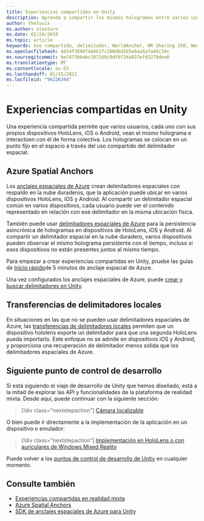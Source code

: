 ```yaml
---
title: Experiencias compartidas en Unity
description: Aprenda a compartir los mismos hologramas entre varios usuarios de una aplicación de Unity con los delimitadores espaciales de Azure.
author: thetuvix
ms.author: alexturn
ms.date: 02/24/2019
ms.topic: article
keywords: Uso compartido, delimitador, WorldAnchor, MR Sharing 250, WorldAnchorTransferBatch, SpatialPerception, Azure, anclajes espaciales de Azure, ASA, auriculares de realidad mixta, auriculares de la realidad mixta de Windows, auriculares de realidad virtual
ms.openlocfilehash: 4d24f3690f4d4b1fc206dbd2b5e0aa5afad6c34c
ms.sourcegitcommit: be7473bbebc1872d8c9df6f2da837efd3279dee6
ms.translationtype: MT
ms.contentlocale: es-ES
ms.lasthandoff: 01/15/2021
ms.locfileid: "98226344"
---
```

# <a name="shared-experiences-in-unity"></a>Experiencias compartidas en Unity

Una experiencia compartida permite que varios usuarios, cada uno con sus propios dispositivos HoloLens, iOS o Android, vean el mismo holograma e interactúen con él de forma colectiva. Los hologramas se colocan en un punto fijo en el espacio a través del uso compartido del delimitador espacial.

## <a name="azure-spatial-anchors"></a>Azure Spatial Anchors

Los <a href="https://docs.microsoft.com/azure/spatial-anchors/overview" target="_blank">anclajes espaciales de Azure</a> crean delimitadores espaciales con respaldo en la nube duraderos, que la aplicación puede ubicar en varios dispositivos HoloLens, iOS y Android.  Al compartir un delimitador espacial común en varios dispositivos, cada usuario puede ver el contenido representado en relación con ese delimitador en la misma ubicación física. 

También puede usar <a href="https://docs.microsoft.com/azure/spatial-anchors/overview" target="_blank">delimitadores espaciales de Azure</a> para la persistencia asincrónica de hologramas en dispositivos de HoloLens, iOS y Android.  Al compartir un delimitador espacial en la nube duradero, varios dispositivos pueden observar el mismo holograma persistente con el tiempo, incluso si esos dispositivos no están presentes juntos al mismo tiempo.

Para empezar a crear experiencias compartidas en Unity, pruebe las guías de <a href="https://docs.microsoft.com/azure/spatial-anchors/unity-overview" target="_blank">Inicio rápido</a>de 5 minutos de anclaje espacial de Azure.

Una vez configurados los anclajes espaciales de Azure, puede <a href="https://docs.microsoft.com/azure/spatial-anchors/concepts/create-locate-anchors-unity" target="_blank">crear y buscar delimitadores en Unity</a>.

## <a name="local-anchor-transfers"></a>Transferencias de delimitadores locales

En situaciones en las que no se pueden usar delimitadores espaciales de Azure, las [transferencias de delimitadores locales](../../out-of-scope/local-anchor-transfers-in-unity.md) permiten que un dispositivo hololens exporte un delimitador para que una segunda HoloLens pueda importarlo.  Este enfoque no se admite en dispositivos iOS y Android, y proporciona una recuperación de delimitador menos sólida que los delimitadores espaciales de Azure.

## <a name="next-development-checkpoint"></a>Siguiente punto de control de desarrollo

Si está siguiendo el viaje de desarrollo de Unity que hemos diseñado, está a la mitad de explorar las API y funcionalidades de la plataforma de realidad mixta. Desde aquí, puede continuar con la siguiente sección:

> [!div class="nextstepaction"]
> [Cámara localizable](locatable-camera-in-unity.md)

O bien puede ir directamente a la implementación de la aplicación en un dispositivo o emulador:

> [!div class="nextstepaction"]
> [Implementación en HoloLens o con auriculares de Windows Mixed Reality](../platform-capabilities-and-apis/using-visual-studio.md)

Puede volver a los [puntos de control de desarrollo de Unity](unity-development-overview.md#3-advanced-features) en cualquier momento.

## <a name="see-also"></a>Consulte también
* [Experiencias compartidas en realidad mixta](../platform-capabilities-and-apis/shared-experiences-in-mixed-reality.md)
* <a href="https://docs.microsoft.com/azure/spatial-anchors" target="_blank">Azure Spatial Anchors</a>
* <a href="https://docs.microsoft.com/dotnet/api/Microsoft.Azure.SpatialAnchors" target="_blank">SDK de anclajes espaciales de Azure para Unity</a>
